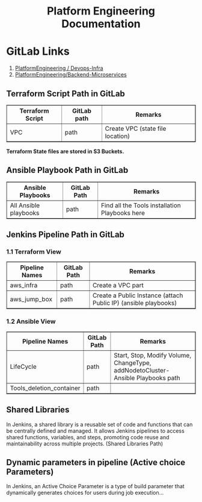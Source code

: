 <!DOCTYPE html>
<html lang="en">
<head>
    <meta charset="UTF-8">
    <meta name="viewport" content="width=device-width, initial-scale=1.0">
    <center><h1>Platform Engineering Documentation</h1></center>
</head>
<body>

<h1>GitLab Links</h1>
<ol>
    <li><a href="GitLab-Link-1">PlatformEngineering / Devops-Infra</a></li>
    <li><a href="GitLab-Link-2">PlatformEngineering/Backend-Microservices</a></li>
</ol>

<h2>Terraform Script Path in GitLab</h2>
<table border="1">
    <tr>
        <th>Terraform Script</th>
        <th>GitLab path</th>
        <th>Remarks</th>
    </tr>
    <tr>
        <td>VPC</td>
        <td>path</td>
        <td>Create VPC (state file location)</td>
    </tr>
    <!-- Repeat similar rows for other Terraform scripts -->
</table>

<p><strong>Terraform State files are stored in S3 Buckets.</strong></p>

<h2>Ansible Playbook Path in GitLab</h2>
<table border="1">
    <tr>
        <th>Ansible Playbooks</th>
        <th>GitLab Path</th>
        <th>Remarks</th>
    </tr>
    <tr>
        <td>All Ansible playbooks</td>
        <td>path</td>
        <td>Find all the Tools installation Playbooks here</td>
    </tr>
    <!-- Repeat similar rows for other Ansible Playbooks -->
</table>

<h2>Jenkins Pipeline Path in GitLab</h2>
<!-- Repeat the same structure for Jenkins Pipeline -->

<h3>1.1 Terraform View</h3>
<table border="1">
    <tr>
        <th>Pipeline Names</th>
        <th>GitLab Path</th>
        <th>Remarks</th>
    </tr>
    <tr>
        <td>aws_infra</td>
        <td>path</td>
        <td>Create a VPC part</td>
    </tr>
    <tr>
        <td>aws_jump_box</td>
        <td>path</td>
        <td>Create a Public Instance (attach Public IP) (ansible playbooks)</td>
    </tr>
    <!-- Repeat similar rows for other Terraform views -->
</table>

<h3>1.2 Ansible View</h3>
<table border="1">
    <tr>
        <th>Pipeline Names</th>
        <th>GitLab Path</th>
        <th>Remarks</th>
    </tr>
    <tr>
        <td>LifeCycle</td>
        <td>path</td>
        <td>Start, Stop, Modify Volume, ChangeType, addNodetoCluster- Ansible Playbooks path</td>
    </tr>
    <tr>
        <td>Tools_deletion_container</td>
        <td>path</td>
        <td></td>
    </tr>
    <!-- Repeat similar rows for other Ansible views -->
</table>

<h2>Shared Libraries</h2>
<p>In Jenkins, a shared library is a reusable set of code and functions that can be centrally defined and managed. It allows Jenkins pipelines to access shared functions, variables, and steps, promoting code reuse and maintainability across multiple projects. (Shared Libraries Path)</p>

<h2>Dynamic parameters in pipeline (Active choice Parameters)</h2>
<p>In Jenkins, an Active Choice Parameter is a type of build parameter that dynamically generates choices for users during job execution...</p>
<!-- Repeat similar structures for Dynamic parameters -->

<!-- Add more sections as needed -->

</body>
</html>
